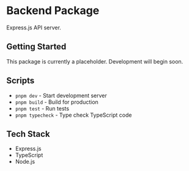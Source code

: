 # Backend Package

Express.js API server.

## Getting Started

This package is currently a placeholder. Development will begin soon.

## Scripts

- `pnpm dev` - Start development server
- `pnpm build` - Build for production
- `pnpm test` - Run tests
- `pnpm typecheck` - Type check TypeScript code

## Tech Stack

- Express.js
- TypeScript
- Node.js
